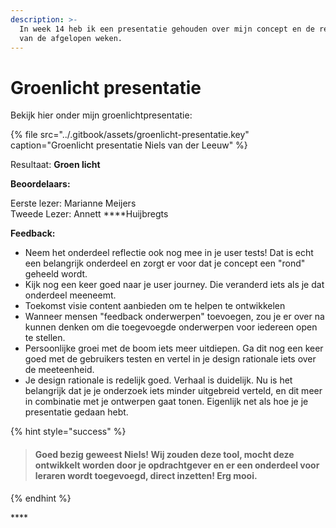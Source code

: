 ```yaml
---
description: >-
  In week 14 heb ik een presentatie gehouden over mijn concept en de resultaten
  van de afgelopen weken.
---
```


# Groenlicht presentatie

Bekijk hier onder mijn groenlichtpresentatie:

{% file src="../.gitbook/assets/groenlicht-presentatie.key" caption="Groenlicht presentatie Niels van der Leeuw" %}

Resultaat: **Groen licht**

**Beoordelaars:**  
  
Eerste lezer: Marianne Meijers  
Tweede Lezer: Annett ****Huijbregts

**Feedback:**

* Neem het onderdeel reflectie ook nog mee in je user tests! Dat is echt een belangrijk onderdeel en zorgt er voor dat je concept een "rond" geheeld wordt. 
* Kijk nog een keer goed naar je user journey. Die veranderd iets als je dat onderdeel meeneemt.
* Toekomst visie content aanbieden om te helpen te ontwikkelen 
* Wanneer mensen "feedback onderwerpen" toevoegen, zou je er over na kunnen denken om die toegevoegde onderwerpen voor iedereen open te stellen.
* Persoonlijke groei met de boom iets meer uitdiepen. Ga dit nog een keer goed met de gebruikers testen en vertel in je design rationale iets over de meeteenheid.
* Je design rationale is redelijk goed. Verhaal is duidelijk. Nu is het belangrijk dat je je onderzoek iets minder uitgebreid verteld, en dit meer in combinatie met je ontwerpen gaat tonen. Eigenlijk net als hoe je je presentatie gedaan hebt.



{% hint style="success" %}
> #### Goed bezig geweest Niels! Wij zouden deze tool, mocht deze ontwikkelt worden door je opdrachtgever en er een onderdeel voor leraren wordt toegevoegd, direct inzetten! Erg mooi.
{% endhint %}

\*\*\*\*

